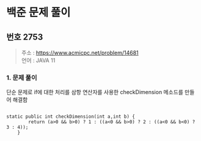 백준 문제 풀이
=============
번호 2753
---------

> 주소 : https://www.acmicpc.net/problem/14681 <br>
> 언어 : JAVA 11

### 1. 문제 풀이

단순 문제로 if에 대한 처리를 삼항 연산자를 사용한 checkDimension 메소드를 만들어 해결함

<pre>
<code>
static public int checkDimension(int a,int b) {
		return (a>0 && b>0) ? 1 : ((a<0 && b>0) ? 2 : ((a<0 && b<0) ? 3 : 4));
	}
</code>
</pre>
